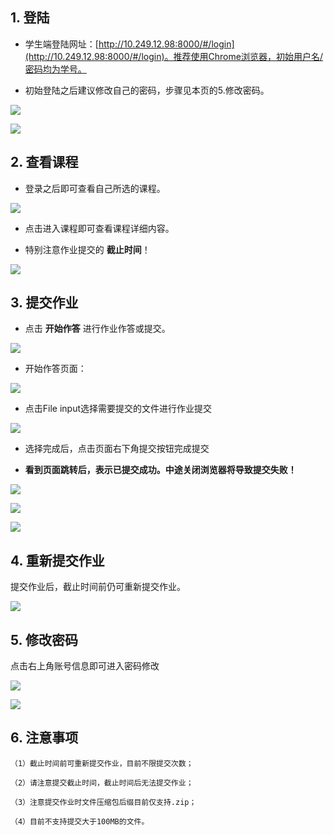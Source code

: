 ## 1. 登陆

- 学生端登陆网址：[http://10.249.12.98:8000/#/login](http://10.249.12.98:8000/#/login)。推荐使用Chrome浏览器，初始用户名/密码均为学号。

- 初始登陆之后建议修改自己的密码，步骤见本页的5.修改密码。

![](assets/1-1.bmp)

![](assets/1-2.bmp)

## 2. 查看课程

- 登录之后即可查看自己所选的课程。

![](assets/1-3.bmp)

- 点击进入课程即可查看课程详细内容。

- 特别注意作业提交的 **截止时间**！

![](assets/1-4.bmp)

## 3. 提交作业

- 点击 **开始作答** 进行作业作答或提交。

![](assets/1-5.bmp)

- 开始作答页面：

![](assets/1-6.bmp)

- 点击File input选择需要提交的文件进行作业提交

![](assets/1-7.bmp)

- 选择完成后，点击页面右下角提交按钮完成提交

- **看到页面跳转后，表示已提交成功。中途关闭浏览器将导致提交失败！**

![](assets/1-8.bmp)

![](assets/1-9.bmp)

![](assets/1-10.bmp)

## 4. 重新提交作业

提交作业后，截止时间前仍可重新提交作业。

![](assets/1-11.bmp)

## 5. 修改密码

点击右上角账号信息即可进入密码修改

![](assets/1-12.bmp)

![](assets/1-13.bmp)

## 6. 注意事项

    （1）截止时间前可重新提交作业，目前不限提交次数；

    （2）请注意提交截止时间，截止时间后无法提交作业；

    （3）注意提交作业时文件压缩包后缀目前仅支持.zip；

    （4）目前不支持提交大于100MB的文件。
